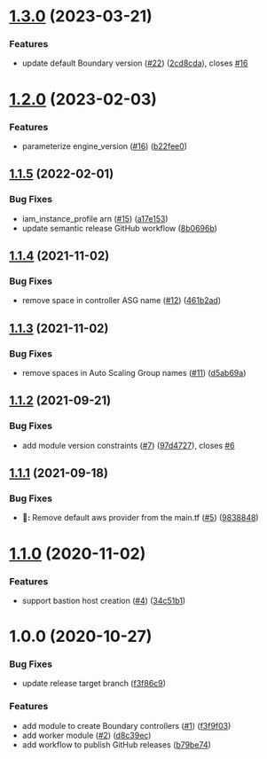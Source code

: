 # [1.3.0](https://github.com/jasonwalsh/terraform-aws-boundary/compare/v1.2.0...v1.3.0) (2023-03-21)


### Features

* update default Boundary version ([#22](https://github.com/jasonwalsh/terraform-aws-boundary/issues/22)) ([2cd8cda](https://github.com/jasonwalsh/terraform-aws-boundary/commit/2cd8cda53ee11561d8fb0a71f65bafb2c256430e)), closes [#16](https://github.com/jasonwalsh/terraform-aws-boundary/issues/16)

# [1.2.0](https://github.com/jasonwalsh/terraform-aws-boundary/compare/v1.1.5...v1.2.0) (2023-02-03)


### Features

* parameterize engine_version ([#16](https://github.com/jasonwalsh/terraform-aws-boundary/issues/16)) ([b22fee0](https://github.com/jasonwalsh/terraform-aws-boundary/commit/b22fee0f4f8d465cd5b2e7fd77450fb8c2a66eb4))

## [1.1.5](https://github.com/jasonwalsh/terraform-aws-boundary/compare/v1.1.4...v1.1.5) (2022-02-01)


### Bug Fixes

* iam_instance_profile arn ([#15](https://github.com/jasonwalsh/terraform-aws-boundary/issues/15)) ([a17e153](https://github.com/jasonwalsh/terraform-aws-boundary/commit/a17e1539a6a91dd45059d04a035f12d959b2b7c0))
* update semantic release GitHub workflow ([8b0696b](https://github.com/jasonwalsh/terraform-aws-boundary/commit/8b0696b8b40794a3eaac45524f959cbbf3dc02b1))

## [1.1.4](https://github.com/jasonwalsh/terraform-aws-boundary/compare/v1.1.3...v1.1.4) (2021-11-02)


### Bug Fixes

* remove space in controller ASG name ([#12](https://github.com/jasonwalsh/terraform-aws-boundary/issues/12)) ([461b2ad](https://github.com/jasonwalsh/terraform-aws-boundary/commit/461b2adfdb39d2ada958e9eb1aa27c72e6a74b86))

## [1.1.3](https://github.com/jasonwalsh/terraform-aws-boundary/compare/v1.1.2...v1.1.3) (2021-11-02)


### Bug Fixes

* remove spaces in Auto Scaling Group names ([#11](https://github.com/jasonwalsh/terraform-aws-boundary/issues/11)) ([d5ab69a](https://github.com/jasonwalsh/terraform-aws-boundary/commit/d5ab69ade0e24c5ff77fb3965b4998d3a21892fa))

## [1.1.2](https://github.com/jasonwalsh/terraform-aws-boundary/compare/v1.1.1...v1.1.2) (2021-09-21)


### Bug Fixes

* add module version constraints ([#7](https://github.com/jasonwalsh/terraform-aws-boundary/issues/7)) ([97d4727](https://github.com/jasonwalsh/terraform-aws-boundary/commit/97d472739c61fca0908ae54896eafa300713bdd9)), closes [#6](https://github.com/jasonwalsh/terraform-aws-boundary/issues/6)

## [1.1.1](https://github.com/jasonwalsh/terraform-aws-boundary/compare/v1.1.0...v1.1.1) (2021-09-18)


### Bug Fixes

* **:wrench::** Remove default aws provider from the main.tf ([#5](https://github.com/jasonwalsh/terraform-aws-boundary/issues/5)) ([9838848](https://github.com/jasonwalsh/terraform-aws-boundary/commit/9838848efb5f21457b227f7236fc6becf5ada8d9))

# [1.1.0](https://github.com/jasonwalsh/terraform-aws-boundary/compare/v1.0.0...v1.1.0) (2020-11-02)


### Features

* support bastion host creation ([#4](https://github.com/jasonwalsh/terraform-aws-boundary/issues/4)) ([34c51b1](https://github.com/jasonwalsh/terraform-aws-boundary/commit/34c51b1927936de5c730cfae83cfdbeca726c3dc))

# 1.0.0 (2020-10-27)


### Bug Fixes

* update release target branch ([f3f86c9](https://github.com/jasonwalsh/terraform-aws-boundary/commit/f3f86c939dee6e5e3c531143071145dfb437cf63))


### Features

* add module to create Boundary controllers ([#1](https://github.com/jasonwalsh/terraform-aws-boundary/issues/1)) ([f3f9f03](https://github.com/jasonwalsh/terraform-aws-boundary/commit/f3f9f034b916c859959c9246eaf9b2332fae9d15))
* add worker module ([#2](https://github.com/jasonwalsh/terraform-aws-boundary/issues/2)) ([d8c39ec](https://github.com/jasonwalsh/terraform-aws-boundary/commit/d8c39ece52bab9d77315871bf7067011a31db6b0))
* add workflow to publish GitHub releases ([b79be74](https://github.com/jasonwalsh/terraform-aws-boundary/commit/b79be74d81424deddf1f8a855e12074bf340b547))
